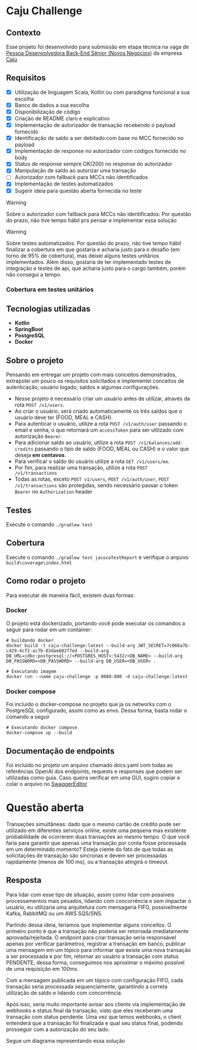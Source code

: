 # Caju Challenge

## Contexto

 Esse projeto foi desenvolvido para submissão em etapa técnica na vaga de [Pessoa Desenvolvedora Back-End Sênior (Novos Negócios)](https://caju.gupy.io/jobs/7572535?jobBoardSource=gupy_public_page) da empresa [Caju](https://www.caju.com.br/) 

## Requisitos

- [X] Utilização de linguagem Scala, Kotlin ou com paradigma funcional a sua escolha
- [X] Banco de dados a sua escolha
- [X] Disponibilização de código
- [X] Criação de README claro e explicativo
- [X] Implementação de autorizador de transação recebendo o payload fornecido
- [X] Identificação de saldo a ser debitado com base no MCC fornecido no payload
- [X] Implementação de response no autorizador com códigos fornecido no body
- [X] Status de response sempre OK(200) no response do autorizador 
- [X] Manipulação de saldo ao autorizar uma transação
- [ ] Autorizador com fallback para MCCs não identificados
- [X] Implementação de testes automatizados
- [X] Sugerir ideia para questão aberta fornecida no teste

> [!WARNING]
> Sobre o autorizador com fallback para MCCs não identificados: Por questão do prazo, não tive tempo hábil pra pensar e implementar essa solução

> [!WARNING]
> Sobre testes automatizados: Por questão do prazo, não tive tempo hábil finalizar a cobertura em que gostaria e acharia justo para o desafio (em torno de 95% de cobertura), mas deixei alguns testes unitários  implementados. Além disso, gostaria de ter implementado testes de integração e testes de api, que acharia justo para o cargo também, porém não consegui a tempo.  


### Cobertura em testes unitários

## Tecnologias utilizadas

- **Kotlin**
- **SpringBoot**
- **PostgreSQL**
- **Docker**

## Sobre o projeto

Pensando em entregar um projeto com mais conceitos demonstrados, extrapolei um pouco os requisitos solicitados e implementei conceitos de autenticação, usuário logado, saldos e algumas configurações. 
- Nesse projeto é necessário criar um usuário antes de utilizar, através da rota `POST /v1/users`. 
- Ao criar o usuário, será criado automaticamente os três saldos que o usuário deve ter (FOOD, MEAL e CASH). 
- Para autenticar o usuário, utilize a rota `POST /v1/auth/user` passando o email e senha, o que retornará um `accessToken` para ser utilizado com autorização `Bearer`. 
- Para adicionar saldo ao usuário, utilize a rota `POST /v1/balances/add-credits` passando o tipo de saldo (FOOD, MEAL ou CASH) e o valor que deseja **em centavos**. 
- Para verificar o saldo do usuário utilize a rota `GET /v1/users/me`. 
- Por fim, para realizar uma transação, utilize a rota `POST /v1/transactions`  
- Todas as rotas, exceto `POST v1/users`, `POST /v1/auth/user`, `POST /v1/transactions` são protegidas, sendo necessário passar o token `Bearer` no `Authorization` header

## Testes

Execute o comando `./gradlew test`

## Cobertura

Execute o comando `./gradlew test jacocoTestReport` e verifique o arquivo `build\coverage\index.html`


## Como rodar o projeto

Para executar de maneira fácil, existem duas formas:

### Docker
O projeto está dockerizado, portando você pode executar os comandos a seguir para rodar em um container:
```
# buildando docker
docker build -t caju-challenge:latest --build-arg JWT_SECRET=7c066a7b-c429-4cf2-ac7b-83dae682f7ed --build-arg DB_URL=jdbc:postgresql://<POSTGRES_HOST>:5432/<DB_NAME> --build-arg DB_PASSWORD=<DB_PASSWORD> --build-arg DB_USER=<DB_USER> .

# Executando imagem
docker run --name caju-challenge -p 8080:800 -d caju-challenge:latest
```

### Docker compose
Foi incluído o docker-compose no projeto que ja os networks com o PostgreSQL configurado, assim como as envs. Dessa forma, basta rodar o comando a seguir

```
# Executando docker compose
docker-compose up --build

```

## Documentação de endpoints

Foi incluído no projeto um arquivo chamado docs.yaml com todas as referências OpenAI dos endpoints, requests e responses que podem ser utilizadas como guia. Caso queira verificar em uma GUI, sugiro copiar e colar o arquivo no [SwaggerEditor](https://editor-next.swagger.io/)

# Questão aberta

Transações simultâneas: dado que o mesmo cartão de crédito pode ser utilizado em diferentes serviços online, existe uma pequena mas existente probabilidade de ocorrerem duas transações ao mesmo tempo. O que você faria para garantir que apenas uma transação por conta fosse processada em um determinado momento? Esteja ciente do fato de que todas as solicitações de transação são síncronas e devem ser processadas rapidamente (menos de 100 ms), ou a transação atingirá o timeout.

## Resposta
Para lidar com esse tipo de situação, assim como lidar com possíveis processamentos mais pesados, lidando com concorrência e sem impactar o usuário, eu utilizaria uma arquitetura com mensageria FIFO, possivelmente Kafka, RabbitMQ ou um AWS SQS/SNS.

Partindo dessa ideia, teriamos que implementar alguns conceitos. O primeiro ponto é que a transação não poderia ser retornada imediatamente aprovada/rejeitada. O endpoint para criar transação seria responsável apenas por verificar parâmetros, registrar a transação em banco, publicar uma mensagem em um tópico para informar que existe uma nova transação a ser processada e por fim, retornar ao usuário a transação com status PENDENTE, dessa forma, conseguimos nos aproximar o máximo possível de uma requisição em 100ms.

Com a mensagem publicada em um tópico com configuração FIFO, cada transação seria processada sequenciamente, garantindo a correta utilização de saldo e lidando com concorrência.

Após isso, seria muito importante avisar aos clients via implementação de webhooks e status final da transação, visto que eles receberam uma transação com status pendente. Uma vez que temos webhooks, o client entenderá que a transação foi finalizada e qual seu status final, podendo prosseguir com a autorização do seu lado.


Segue um diagrama representando essa solução
